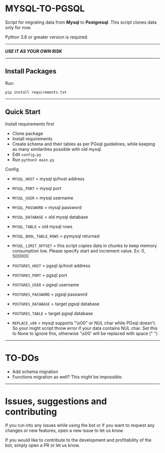 # MYSQL-TO-PGSQL

Script for migrating data from **Mysql** to **Postgresql**. This script clones data only for now.

Python 3.6 or greater version is required.
****
***USE IT AS YOUR OWN RISK***
****

## Install Packages

Run:

```
pip install requirements.txt
```

****

## Quick Start

Install requirements first

- Clone package
- Install requirements
- Create schema and their tables as per PGsql guidelines, while keeping as many similarities possible with old mysql. 
- Edit `config.py`
- Run `python3 main.py`

Config

- `MYSQL_HOST` = mysql ip/host address
- `MYSQL_PORT` = mysql port
- `MYSQL_USER` = mysql username
- `MYSQL_PASSWORD` = mysql password
- `MYSQL_DATABASE` = old mysql database
- `MYSQL_TABLE` = old mysql rows
- `MYSQL_BOOL_TABLE_ROWS` = pymysql returned 
- `MYSQL_LIMIT_OFFSET` = this script copies data in chunks to keep memory consumption low. Please specify start and increment value. Ex: 0, 500000


- `POSTGRES_HOST` = pgsql ip/host address
- `POSTGRES_PORT` = pgsql port
- `POSTGRES_USER` = pgsql username
- `POSTGRES_PASSWORD` = pgsql password
- `POSTGRES_DATABASE` = target pgsql database
- `POSTGRES_TABLE` = target pgsql database


- `REPLACE_x00` = mysql supports "\x00" or NUL char while PGsql doesn't. So your might script throw error if your data contains NUL char. Set this to None to ignore this, otherwise '\x00' will be replaced with space (" ")  
****

# TO-DOs

- Add schema migration
- Functions migration as well? This might be impossible.

**** 

# Issues, suggestions and contributing

If you run into any issues while using the bot or if you want to request any changes or new features, open a new issue
to let us know.

If you would like to contribute to the development and profitability of the bot, simply open a PR or let us know.
